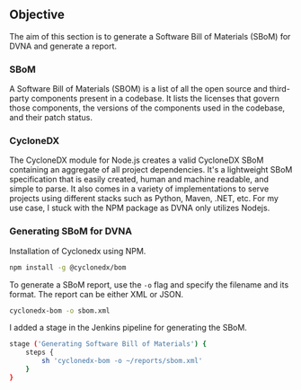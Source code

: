 ## **Objective**

The aim of this section is to generate a Software Bill of Materials (SBoM) for DVNA and generate a report.

### **SBoM**

A Software Bill of Materials (SBOM) is a list of all the open source and third-party components present in a codebase. It lists the licenses that govern those components, the versions of the components used in the codebase, and their patch status.


### **CycloneDX**

The CycloneDX module for Node.js creates a valid CycloneDX SBoM containing an aggregate of all project dependencies. It's a lightweight SBoM specification that is easily created, human and machine readable, and simple to parse. It also comes in a variety of implementations to serve projects using different stacks such as Python, Maven, .NET, etc. For my use case, I stuck with the NPM package as DVNA only utilizes Nodejs.

### **Generating SBoM for DVNA**

Installation of Cyclonedx using NPM.

```bash
npm install -g @cyclonedx/bom
```

To generate a SBoM report, use the `-o` flag and specify the filename and its format. The report can be either XML  or JSON.  
```bash
cyclonedx-bom -o sbom.xml
```

I added a stage in the Jenkins pipeline for generating the SBoM.  
```bash
stage ('Generating Software Bill of Materials') {
    steps {
        sh 'cyclonedx-bom -o ~/reports/sbom.xml'
    }
}
```